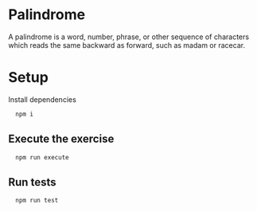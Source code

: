 # Palindrome

A palindrome is a word, number, phrase, or other sequence of characters which reads the same backward as forward, such as madam or racecar.

# Setup

Install dependencies

```bash
  npm i
```

## Execute the exercise

```bash
  npm run execute
```

## Run tests

```bash
  npm run test
```